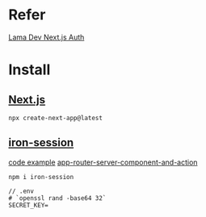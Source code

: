 # Refer

[Lama Dev Next.js Auth](https://www.youtube.com/watch?v=p_FiVGxyksI)

# Install

## [Next.js](https://nextjs.org/docs/getting-started/installation)

```
npx create-next-app@latest
```

## [iron-session](https://get-iron-session.vercel.app)

[code example](https://github.com/vvo/iron-session/tree/main/examples/next)
[app-router-server-component-and-action](https://github.com/vvo/iron-session/tree/main/examples/next/src/app/app-router-server-component-and-action)

```
npm i iron-session
```

```
// .env
# `openssl rand -base64 32`
SECRET_KEY=
```
